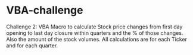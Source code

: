 # VBA-challenge
Challenge 2:
VBA Macro to calculate Stock price changes from first day opening to last day closure within quarters and the % of those changes. Also the amount of the stock volumes. All calculations are for each Ticker and for each quarter.
